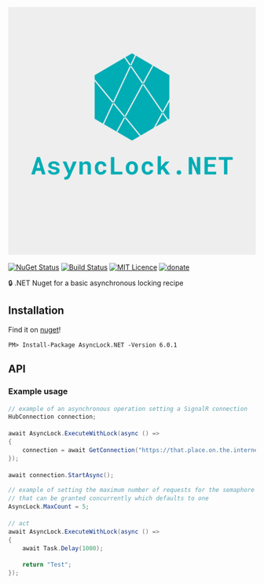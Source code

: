 ![logo](https://github.com/Jac21/AsyncLock.NET/blob/master/media/logo.png?raw=true)

[![NuGet Status](http://img.shields.io/nuget/v/AsyncLock.NET.svg?style=flat)](https://www.nuget.org/packages/AsyncLock.NET/)
[![Build Status](https://app.travis-ci.com/Jac21/AsyncLock.NET.svg?branch=master)](https://app.travis-ci.com/Jac21/AsyncLock.NET)
[![MIT Licence](https://badges.frapsoft.com/os/mit/mit.svg?v=103)](https://opensource.org/licenses/mit-license.php)
[![donate](https://img.shields.io/badge/%24-Buy%20me%20a%20coffee-ff69b4.svg?style=flat)](https://www.buymeacoffee.com/jac21) 

🔒 .NET Nuget for a basic asynchronous locking recipe

## Installation

Find it on [nuget](https://www.nuget.org/packages/AsyncLock.NET/)!

```
PM> Install-Package AsyncLock.NET -Version 6.0.1
```

## API 

### Example usage

```csharp
// example of an asynchronous operation setting a SignalR connection
HubConnection connection;

await AsyncLock.ExecuteWithLock(async () =>
{
    connection = await GetConnection("https://that.place.on.the.internet/hub");
});

await connection.StartAsync();
```

```csharp
// example of setting the maximum number of requests for the semaphore 
// that can be granted concurrently which defaults to one
AsyncLock.MaxCount = 5;

// act
await AsyncLock.ExecuteWithLock(async () =>
{
    await Task.Delay(1000);

    return "Test";
});
```
